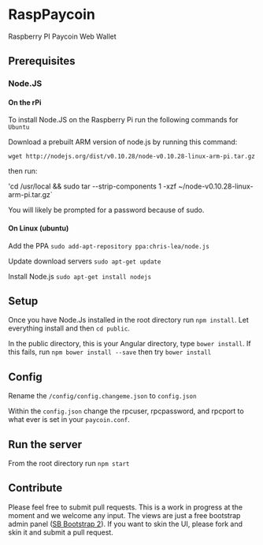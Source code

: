 # RaspPaycoin
Raspberry PI Paycoin Web Wallet

## Prerequisites

### Node.JS

#### On the rPi
To install Node.JS on the Raspberry Pi run the following commands for `Ubuntu`

Download a prebuilt ARM version of node.js by running this command:
 
`wget http://nodejs.org/dist/v0.10.28/node-v0.10.28-linux-arm-pi.tar.gz`

then run:

'cd /usr/local && sudo tar --strip-components 1 -xzf ~/node-v0.10.28-linux-arm-pi.tar.gz`

You will likely be prompted for a password because of sudo.

#### On Linux (ubuntu)

Add the PPA
`sudo add-apt-repository ppa:chris-lea/node.js`

Update download servers
`sudo apt-get update`

Install Node.js
`sudo apt-get install nodejs`

## Setup

Once you have Node.Js installed in the root directory run `npm install`. Let everything install and then `cd public`.

In the public directory, this is your Angular directory, type `bower install`. If this fails, run `npm bower install --save` then try `bower install`

## Config 

Rename the `/config/config.changeme.json` to `config.json`
 
Within the `config.json` change the rpcuser, rpcpassword, and rpcport to what ever is set in your `paycoin.conf`.

## Run the server

From the root directory run `npm start`

## Contribute

Please feel free to submit pull requests. This is a work in progress at the moment and we welcome any input.
The views are just a free bootstrap admin panel ([SB Bootstrap 2](http://startbootstrap.com/template-overviews/sb-admin-2/)). If you want to skin the UI, please fork and skin it and submit a pull request.